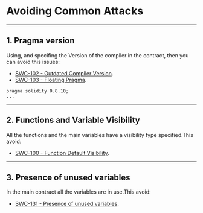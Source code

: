 # Avoiding Common Attacks

******
## 1. Pragma version ##

Using, and specifing the Version of the compiler in the contract, then you can  avoid this issues:

- [SWC-102 - Outdated Compiler Version](https://swcregistry.io/docs/SWC-102).
- [SWC-103 - Floating Pragma](https://swcregistry.io/docs/SWC-103).

```
pragma solidity 0.8.10;
...
```


******
## 2. Functions and Variable Visibility ##

All the functions and the main variables have a visibility type specified.This avoid:

- [SWC-100 - Function Default Visibility](https://swcregistry.io/docs/SWC-100).

******

## 3. Presence of unused variables ##

In the main contract all the variables are in use.This avoid:

- [SWC-131 - Presence of unused variables](https://swcregistry.io/docs/SWC-131).